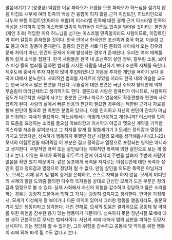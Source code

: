말씀새기기 2
(성경상) 억압한 이유
파라오가 요셉을 모름
파라오가 하느님을 섬기지 않음
이집트 내부에 여러 민족의 백성 간 융합이 되지 않음
근거
이집트인, 히브리인으로 나누어 부름
이집트인(파라오 포함)의 이스라엘 민족에 대한 경계
근거
이스라엘 민족의 백성을 신뢰하지 못함
이스라엘 민족이 박힌돌인 이집트 민족을 밀어낼 것이라는 불안감
(개인 추측) 억압한 이유
하느님을 섬기는 이스라엘 민족일지라도 사람이므로, 이집트인과 여러 갈등이 존재했을 것이다. 
한국 안에서 한국인은 조선족과 중국 화교, 이슬람 교도 등과 여러 갈등이 존재한다.
갈등의 원인은 서로 다른 문화의 차이에서 오는 경우와 문화 차이가 아닌, 인간의 문제에 의해 발생하는 경우가 존재한다.
우리는 여러 매체를 통해 쉽게 소식을 접한다. 
한국 사람들은 한국 내 조선족의 살인 청부, 칼부림 소동, 보이스 피싱 등의 범죄를 접하면 범죄를 저지른 사람을 비난하기 보다 조선족 자체를 욕한다.
제주도에 중국계 투자 자본이 많이 투입되었다고 자본을 투자한 개인을 욕하기 보다 중국에 대해서 분노한다.
사회적인 범죄를 저지르지 않았을 지라도 한국 내의 이슬람 교도는 한국 내에서 많은 편견을 가진다.
무슬림에 대한 편견은 극단 주의자 탈레반에 의해 무슬림이 테러단체라고 생각하기도 한다.
결론으로 사람은 컴퓨터가 아니므로, 사람마다 정도가 다르지만 사람의 사고는 충분한 근거나 자료가 없음에도 확증편향과 편견에 사로잡히게 된다.
사람의 삶에서 빠른 반응의 판단이 필요한 경우에는 제한된 근거나 자료를 통해 판단이 필요로 한 측면은 분명히 있으나, 이를 인지하고 자신의 판단이 진리가 아님을 인정하는 자세가 필요하다. 
하느님께서는 어떻게 반응하고 계십니까?
이스라엘 민족의 도움을 요청하는 소리를 들으심
아브라함과 이사악과 야곱과 맺으신 계약을 기억함
이스라엘 자손을 살펴보시고 그 처지를 알게 됨
말씀새기기 3
모세는 정의감과 열정을 가지고 있었지만, 성숙하게 행동하지 못했던 청년 시절의 모세를 생각해봅시다(2,1-22)
모세의 이집트인을 때려죽임
이 부분은 결코 정의감과 열정으로 포장되는 영역은 아니라고 생각한다.
우발적인 폭력 또는 살인보다는 계획적인 폭력에 의한 살인으로 보는 게 옳다고 본다. 
이유는 모세가 폭력을 휘두르기 전에 이리저리 주변을 살펴서 주변에 사람이 없음을 확인 했기 때문이다.
같은 동포에게 폭력을 저지르는 이집트인에 대한 폭력과 살인이 결코 정의감과 열정으로 정당화 될 수 없다.
만일 살인을 의도한 폭력은 아닐지라도, 모세는 시체 유기 및 범죄 증거를 은폐하고, 스스로 자백을 하지 않음.
모세의 미디안의 사제의 딸을 도와줌
불의한 다수의 목자들을 상대로 단신인 모세가 도운 부분은 정의감과 열정으로 볼 수 있다.
실제 사회에서 자신의 위험을 감수하고 정당하고 옳은 소리를 하는 경우는 굉장히 드물어서 특히 그 가치는 굉장히 값지다고 생각한다.
만약을 가정해서, 모세가 이성에게 잘 보이거나 다른 이익이 있어서 그러한 행동을 했을지라도, 충분히 가치 있는 행동이라고 생각한다. 
개인 견해로, 모세의 도움은 결과적으로 공동체 및 약자를 위한 위험을 감수한 용기 있는 행동이기 때문이다.
성숙하지 못한 청년시절 모세에 대한 생각
근본적으로 모세는 범죄자이다.
자신의 죄에 대해서 법의 심판을 피하는 도망자 신세이다.
죄는 정당화 할 수 없지만, 그의 위험을 감수하고 공동체 및 약자를 위한 행동이 죄에 의해 퇴색 될 수도 없다고 본다.
